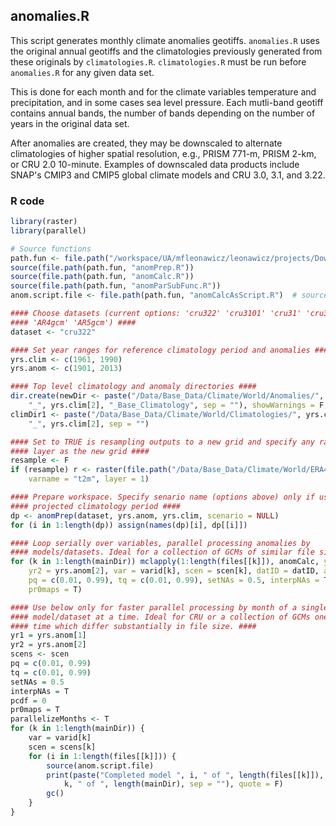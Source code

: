 


##
##
## anomalies.R

This script generates monthly climate anomalies geotiffs.
`anomalies.R` uses the original annual geotiffs and the climatologies previously generated from these originals by `climatologies.R`.
`climatologies.R` must be run before `anomalies.R` for any given data set.

This is done for each month and for the climate variables temperature and precipitation, and in some cases sea level pressure.
Each mutli-band geotiff contains annual bands, the number of bands depending on the number of years in the original data set.

After anomalies are created, they may be downscaled to alternate climatologies of higher spatial resolution, e.g., PRISM 771-m, PRISM 2-km, or CRU 2.0 10-minute.
Examples of downscaled data products include SNAP's CMIP3 and CMIP5 global climate models and CRU 3.0, 3.1, and 3.22.

### R code


```r
library(raster)
library(parallel)

# Source functions
path.fun <- file.path("/workspace/UA/mfleonawicz/leonawicz/projects/Downscaling/code")
source(file.path(path.fun, "anomPrep.R"))
source(file.path(path.fun, "anomCalc.R"))
source(file.path(path.fun, "anomParSubFunc.R"))
anom.script.file <- file.path(path.fun, "anomCalcAsScript.R")  # source below

#### Choose datasets (current options: 'cru322' 'cru3101' 'cru31' 'cru30'
#### 'AR4gcm' 'AR5gcm') ####
dataset <- "cru322"

#### Set year ranges for reference climatology period and anomalies ####
yrs.clim <- c(1961, 1990)
yrs.anom <- c(1901, 2013)

#### Top level climatology and anomaly directories ####
dir.create(newDir <- paste("/Data/Base_Data/Climate/World/Anomalies/", yrs.clim[1], 
    "_", yrs.clim[2], "_Base_Climatology", sep = ""), showWarnings = F, recur = T)
climDir1 <- paste("/Data/Base_Data/Climate/World/Climatologies/", yrs.clim[1], 
    "_", yrs.clim[2], sep = "")

#### Set to TRUE is resampling outputs to a new grid and specify any raster
#### layer as the new grid ####
resample <- F
if (resample) r <- raster(file.path("/Data/Base_Data/Climate/World/ERA40/ERA40_historical_monthly_195709-200208.nc"), 
    varname = "t2m", layer = 1)

#### Prepare workspace. Specify senario name (options above) only if using a
#### projected climatology period ####
dp <- anomPrep(dataset, yrs.anom, yrs.clim, scenario = NULL)
for (i in 1:length(dp)) assign(names(dp)[i], dp[[i]])

#### Loop serially over variables, parallel processing anomalies by
#### models/datasets. Ideal for a collection of GCMs of similar file size. ####
for (k in 1:length(mainDir)) mclapply(1:length(files[[k]]), anomCalc, yr1 = yrs.anom[1], 
    yr2 = yrs.anom[2], var = varid[k], scen = scen[k], datID = datID, arID = arID, 
    pq = c(0.01, 0.99), tq = c(0.01, 0.99), setNAs = 0.5, interpNAs = T, pcdf = 0, 
    pr0maps = T)

#### Use below only for faster parallel processing by month of a single
#### model/dataset at a time. Ideal for CRU or a collection of GCMs one at a
#### time which differ substantially in file size. ####
yr1 = yrs.anom[1]
yr2 = yrs.anom[2]
scens <- scen
pq = c(0.01, 0.99)
tq = c(0.01, 0.99)
setNAs = 0.5
interpNAs = T
pcdf = 0
pr0maps = T
parallelizeMonths <- T
for (k in 1:length(mainDir)) {
    var = varid[k]
    scen = scens[k]
    for (i in 1:length(files[[k]])) {
        source(anom.script.file)
        print(paste("Completed model ", i, " of ", length(files[[k]]), " for variable-scenario combination ", 
            k, " of ", length(mainDir), sep = ""), quote = F)
        gc()
    }
}
```

